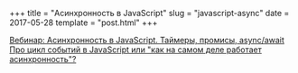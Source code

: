 +++
title = "Асинхронность в JavaScript"
slug = "javascript-async"
date = 2017-05-28
template = "post.html"
+++

[Вебинар: Асинхронность в JavaScript. Таймеры, промисы, async/await](https://www.youtube.com/watch?v=Ih6Q7ka2eSQ)
[Про цикл событий в JavaScript или "как на самом деле работает асинхронность"?](https://www.youtube.com/watch?v=8cV4ZvHXQL4)
